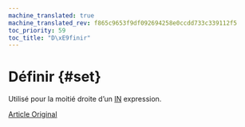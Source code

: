 ```yaml
---
machine_translated: true
machine_translated_rev: f865c9653f9df092694258e0ccdd733c339112f5
toc_priority: 59
toc_title: "D\xE9finir"
---
```


# Définir {#set}

Utilisé pour la moitié droite d’un [IN](../../../sql-reference/operators/in.md#select-in-operators) expression.

[Article Original](https://clickhouse.tech/docs/en/data_types/special_data_types/set/) <!--hide-->
